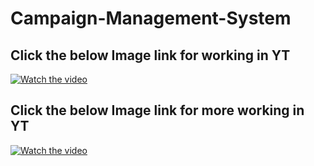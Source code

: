 # Campaign-Management-System

## Click the below Image link for working in YT
[![Watch the video](https://img.youtube.com/vi/HcBdheejA6U/maxresdefault.jpg)](https://www.youtube.com/watch?v=HcBdheejA6U)

## Click the below Image link for more working in YT
[![Watch the video](https://img.youtube.com/vi/UUQopcm8srg/maxresdefault.jpg)](https://www.youtube.com/watch?v=UUQopcm8srg)
